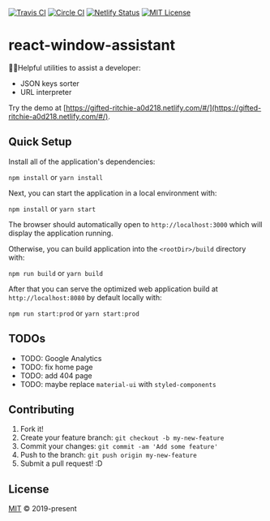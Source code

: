 [![Travis CI](https://travis-ci.org/john-d-pelingo/react-window-assistant.svg?branch=master)](https://travis-ci.org/john-d-pelingo/react-window-assistant)
[![Circle CI](https://circleci.com/gh/john-d-pelingo/react-window-assistant.svg?style=shield)](https://circleci.com/gh/john-d-pelingo/react-window-assistant)
[![Netlify Status](https://api.netlify.com/api/v1/badges/8cb6968b-52ae-49fe-8146-2e56328bb586/deploy-status)](https://app.netlify.com/sites/gifted-ritchie-a0d218/deploys)
[![MIT License](https://img.shields.io/github/license/mashape/apistatus.svg)](https://github.com/john-d-pelingo/react-window-assistant/blob/master/LICENSE)

# react-window-assistant

💁‍♂️Helpful utilities to assist a developer:

- JSON keys sorter
- URL interpreter

Try the demo at [https://gifted-ritchie-a0d218.netlify.com/#/](https://gifted-ritchie-a0d218.netlify.com/#/).

## Quick Setup

Install all of the application's dependencies:

`npm install` or `yarn install`

Next, you can start the application in a local environment with:

`npm install` or `yarn start`

The browser should automatically open to `http://localhost:3000` which
will display the application running.

Otherwise, you can build application into the `<rootDir>/build` directory with:

`npm run build` or `yarn build`

After that you can serve the optimized web application build at
`http://localhost:8080` by default locally with:

`npm run start:prod` or `yarn start:prod`

## TODOs

- TODO: Google Analytics
- TODO: fix home page
- TODO: add 404 page
- TODO: maybe replace `material-ui` with `styled-components`

## Contributing

1. Fork it!
2. Create your feature branch: `git checkout -b my-new-feature`
3. Commit your changes: `git commit -am 'Add some feature'`
4. Push to the branch: `git push origin my-new-feature`
5. Submit a pull request! :D

## License

[MIT](https://github.com/john-d-pelingo/react-window-assistant/blob/master/LICENSE) &copy; 2019-present
